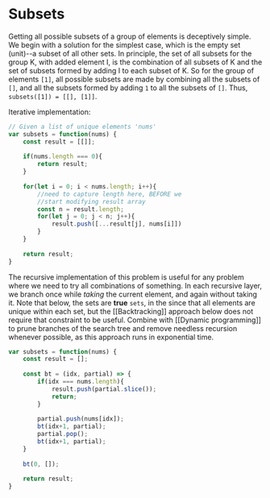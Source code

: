 # Subsets

Getting all possible subsets of a group of elements is deceptively simple.  We begin with a solution for the simplest case, which is the empty set (unit)--a subset of all other sets.  In principle, the set of all subsets for the group K, with added element I, is the 
 combination of all subsets of K and the set of subsets formed by adding I to each subset of K.  So for the group of elements `[1]`, all possible subsets are made by combining all the subsets of `[]`, and all the subsets formed by adding `1`  to all the subsets of `[]`.  Thus, `subsets([1]) = [[], [1]]`.

Iterative implementation:
```javascript
// Given a list of unique elements 'nums'
var subsets = function(nums) {
    const result = [[]];
    
    if(nums.length === 0){
        return result;
    }
 
    for(let i = 0; i < nums.length; i++){
	    //need to capture length here, BEFORE we 
	    //start modifying result array
        const n = result.length;
        for(let j = 0; j < n; j++){
            result.push([...result[j], nums[i]])
        }
    }
    
    return result;
}
```

The recursive implementation of this problem is useful for any problem where we need to try all combinations of something.  In each recursive layer, we branch once while *taking* the current element, and again without taking it.  Note that below, the sets are **true** `sets`, in the since that all elements are unique within each set, but the [[Backtracking]] approach below does not require that constraint to be useful.  Combine with [[Dynamic programming]] to prune branches of the search tree and remove needless recursion whenever possible, as this approach runs in exponential time.

```javascript
var subsets = function(nums) {
    const result = [];
    
    const bt = (idx, partial) => {
        if(idx === nums.length){
            result.push(partial.slice());
            return;
        }
        
        partial.push(nums[idx]);
        bt(idx+1, partial);
        partial.pop();
        bt(idx+1, partial);
    }
    
    bt(0, []);
    
    return result;
}
```

